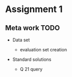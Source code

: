 
# Assignment 1


## Meta work TODO

* Data set 
	- evaluation set creation
	
* Standard solutions
	- Q 21 query 

